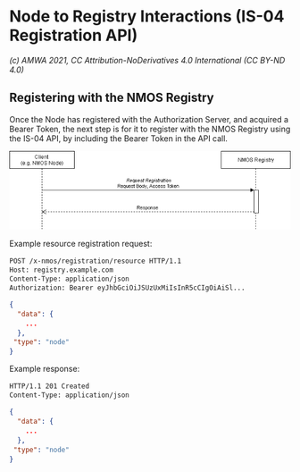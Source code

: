 
# Node to Registry Interactions (IS-04 Registration API)  
_(c) AMWA 2021, CC Attribution-NoDerivatives 4.0 International (CC BY-ND 4.0)_

## Registering with the NMOS Registry
Once the Node has registered with the Authorization Server, and acquired a Bearer Token, the next step is for it to register with the NMOS Registry using the IS-04 API, by including the Bearer Token in the API call.

![Node to Registry Interaction](./images/node_to_registry.png)

Example resource registration request:
```http
POST /x-nmos/registration/resource HTTP/1.1
Host: registry.example.com
Content-Type: application/json
Authorization: Bearer eyJhbGciOiJSUzUxMiIsInR5cCIgOiAiSl...
```
```json
{
  "data": {
    ...
  },
 "type": "node"
}
```
Example response:
```http
HTTP/1.1 201 Created
Content-Type: application/json
```
```json
{
  "data": {
    ...
  },
 "type": "node"
}
```
<!--stackedit_data:
eyJoaXN0b3J5IjpbLTQzNDYyNDI3OSw4ODk0OTk0NjcsLTE4ND
AxODUzNDVdfQ==
-->